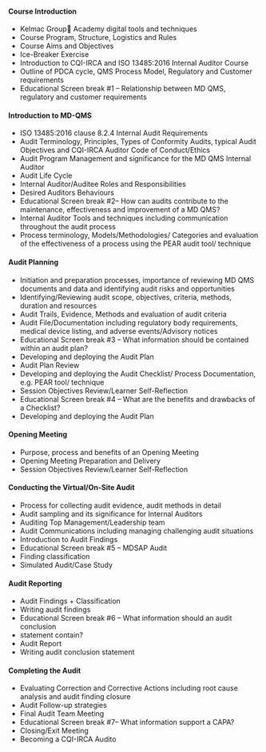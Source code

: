#### Course Introduction

- Kelmac Group Academy digital tools and techniques
- Course Program, Structure, Logistics and Rules
- Course Aims and Objectives
- Ice-Breaker Exercise
- Introduction to CQI-IRCA and ISO 13485:2016 Internal Auditor Course
- Outline of PDCA cycle, QMS Process Model, Regulatory and Customer requirements
- Educational Screen break #1 – Relationship between MD QMS, regulatory and customer requirements

#### Introduction to MD-QMS

- ISO 13485:2016 clause 8.2.4 Internal Audit Requirements
- Audit Terminology, Principles, Types of Conformity Audits, typical Audit Objectives and CQI-IRCA Auditor Code of Conduct/Ethics
- Audit Program Management and significance for the MD QMS Internal Auditor
- Audit Life Cycle
- Internal Auditor/Auditee Roles and Responsibilities
- Desired Auditors Behaviours
- Educational Screen break #2– How can audits contribute to the maintenance, effectiveness and improvement of a MD QMS?
- Internal Auditor Tools and techniques including communication throughout the audit process
- Process terminology, Models/Methodologies/ Categories and evaluation of the effectiveness of a process using the PEAR audit tool/ technique

#### Audit Planning

- Initiation and preparation processes, importance of reviewing MD QMS documents and data and identifying audit risks and opportunities
- Identifying/Reviewing audit scope, objectives, criteria, methods, duration and resources
- Audit Trails, Evidence, Methods and evaluation of audit criteria
- Audit File/Documentation including regulatory body requirements, medical device listing, and adverse events/Advisory notices
- Educational Screen break #3 – What information should be contained within an audit plan?
- Developing and deploying the Audit Plan
- Audit Plan Review
- Developing and deploying the Audit Checklist/ Process Documentation, e.g. PEAR tool/ technique
- Session Objectives Review/Learner Self-Reflection
- Educational Screen break #4 – What are the benefits and drawbacks of a Checklist?
- Developing and deploying the Audit Plan

#### Opening Meeting

- Purpose, process and benefits of an Opening Meeting
- Opening Meeting Preparation and Delivery
- Session Objectives Review/Learner Self-Reflection

#### Conducting the Virtual/On-Site Audit

- Process for collecting audit evidence, audit methods in detail
- Audit sampling and its significance for Internal Auditors
- Auditing Top Management/Leadership team
- Audit Communications including managing challenging audit situations
- Introduction to Audit Findings
- Educational Screen break #5 – MDSAP Audit
- Finding classification
- Simulated Audit/Case Study

#### Audit Reporting

- Audit Findings + Classification
- Writing audit findings
- Educational Screen break #6 – What information should an audit conclusion
- statement contain?
- Audit Report
- Writing audit conclusion statement

#### Completing the Audit

- Evaluating Correction and Corrective Actions including root cause analysis and audit finding closure
- Audit Follow-up strategies
- Final Audit Team Meeting
- Educational Screen break #7– What information support a CAPA?
- Closing/Exit Meeting
- Becoming a CQI-IRCA Audito
